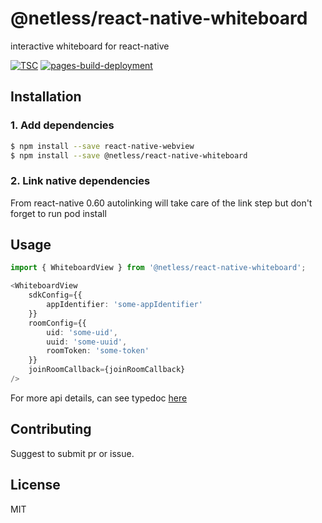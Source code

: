 # @netless/react-native-whiteboard

interactive whiteboard for react-native

[![TSC](https://github.com/netless-io/react-native-whiteboard/actions/workflows/tsc.yml/badge.svg)](https://github.com/netless-io/react-native-whiteboard/actions/workflows/tsc.yml)
[![pages-build-deployment](https://github.com/netless-io/react-native-whiteboard/actions/workflows/pages/pages-build-deployment/badge.svg)](https://github.com/netless-io/react-native-whiteboard/actions/workflows/pages/pages-build-deployment)

## Installation

### 1. Add dependencies

```sh
$ npm install --save react-native-webview
$ npm install --save @netless/react-native-whiteboard
```

### 2. Link native dependencies

From react-native 0.60 autolinking will take care of the link step but don't forget to run pod install

## Usage

```ts
import { WhiteboardView } from '@netless/react-native-whiteboard';

<WhiteboardView 
    sdkConfig={{
        appIdentifier: 'some-appIdentifier'
    }}
    roomConfig={{
        uid: 'some-uid', 
        uuid: 'some-uuid', 
        roomToken: 'some-token'
    }}
    joinRoomCallback={joinRoomCallback}
/>
```

For more api details, can see typedoc [here](https://netless-io.github.io/react-native-whiteboard/)

## Contributing

Suggest to submit pr or issue.

## License

MIT
